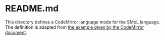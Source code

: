 # README.md

This directory defines a CodeMirror language mode for the SMoL language. The definition is adapted from
[the example given by the CodeMirror document](https://codemirror.net/examples/lang-package/).
